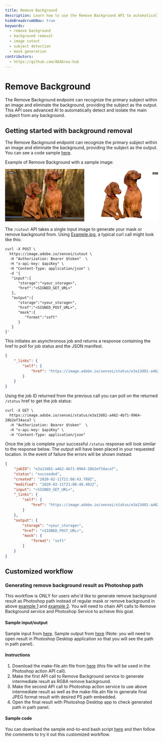 ```yaml
---
title: Remove Background
description: Learn how to use the Remove Background API to automatically detect and remove backgrounds from images while preserving the main subject
hideBreadcrumbNav: true
keywords:
  - remove background
  - background removal
  - image cutout
  - subject detection
  - mask generation
contributors:
  - https://github.com/AEAbreu-hub
---
```


# Remove Background

The Remove Background endpoint can recognize the primary subject within an image and eliminate the background, providing the subject as the output. This API uses advanced AI to automatically detect and isolate the main subject from any background.

## Getting started with background removal

The Remove Background endpoint can recognize the primary subject within an image and eliminate the background, providing the subject as the output. You can see a code sample [here][1].

Example of Remove Background with a sample image:

![alt image](imagecutout_cutout_example.png?raw=true "Original Image")

The `/cutout` API takes a single input image to generate your mask or remove background from. Using [Example.jpg][2], a typical curl call might look like this:

```shell
curl -X POST \
  https://image.adobe.io/sensei/cutout \
  -H "Authorization: Bearer $token"  \
  -H "x-api-key: $apiKey" \
  -H "Content-Type: application/json" \
  -d '{
   "input":{
      "storage":"<your_storage>",
      "href":"<SIGNED_GET_URL>"
   },
   "output":{
      "storage":"<your_storage>",
      "href":"<SIGNED_POST_URL>",
      "mask":{
         "format":"soft"
      }
   }
}'
```

This initiates an asynchronous job and returns a response containing the href to poll for job status and the JSON manifest.

```json
{
    "_links": {
        "self": {
            "href": "https://image.adobe.io/sensei/status/e3a13d81-a462-4b71-9964-28b2ef34aca7"
        }
    }
}
```

Using the job ID returned from the previous call you can poll on the returned `/status` href to get the job status:

```shell
curl -X GET \
  https://image.adobe.io/sensei/status/e3a13d81-a462-4b71-9964-28b2ef34aca7 \
  -H "Authorization: Bearer $token"  \
  -H "x-api-key: $apiKey" \
  -H "Content-Type: application/json"
```

Once the job is complete your successful `/status` response will look similar to the response below. The output will have been placed in your requested location. In the event of failure the errors will be shown instead:

```json
{
    "jobID": "e3a13d81-a462-4b71-9964-28b2ef34aca7",
    "status": "succeeded",
    "created": "2020-02-11T21:08:43.789Z",
    "modified": "2020-02-11T21:08:48.492Z",
    "input": "<SIGNED_GET_URL>",
    "_links": {
        "self": {
            "href": "https://image.adobe.io/sensei/status/e3a13d81-a462-4b71-9964-28b2ef34aca7"
        }
    },
    "output": {
        "storage": "<your_storage>",
        "href": "<SIGNED_POST_URL>",
        "mask": {
            "format": "soft"
        }
    }
}
```

## Customized workflow

### Generating remove background result as Photoshop path

This workflow is ONLY for users who'd like to generate remove background result as Photoshop path instead of regular mask or remove background in above [example 1][3] and [example 2][4]. You will need to chain API calls to Remove Background service and Photoshop Service to achieve this goal.

#### Sample input/output

Sample input from [here][5].
Sample output from [here][6] (Note: you will need to open result in Photoshop Desktop application so that you will see the path in path panel).

#### Instructions

1. Download the make-file.atn file from [here][7] (this file will be used in the Photoshop action API call).
2. Make the first API call to Remove Background service to generate intermediate result as RGBA remove background.
3. Make the second API call to Photoshop action service to use above intermediate result as well as the make-file.atn file to generate final JPEG format result with desired PS path embedded.
4. Open the final result with Photoshop Desktop app to check generated path in path panel.

#### Sample code

You can download the sample end-to-end bash script [here][8] and then follow the comments to try it out this customized workflow.

<!-- Links -->
[1]: /guides/code_sample/index.md#remove-background
[2]: https://github.com/AdobeDocs/cis-photoshop-api-docs/blob/main/sample_files/Example.jpg
[3]: /guides/code_sample/index.md#remove-background
[4]: /guides/code_sample/index.md#generate-image-mask
[5]: https://github.com/AdobeDocs/cis-photoshop-api-docs/blob/main/sample_files/ic_customized_workflow/input.jpg
[6]: https://github.com/AdobeDocs/cis-photoshop-api-docs/blob/main/sample_files/ic_customized_workflow/result_with_path.jpg
[7]: https://github.com/AdobeDocs/cis-photoshop-api-docs/blob/main/sample_files/ic_customized_workflow/make-path.atn
[8]: https://github.com/AdobeDocs/cis-photoshop-api-docs/tree/main/sample-code/ic-customized-workflow-app
